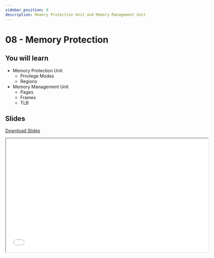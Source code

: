 ```yaml
---
sidebar_position: 8
description: Memory Protection Unit and Memory Management Unit
---
```


# 08 - Memory Protection

## You will learn

- Memory Protection Unit
  - Privilege Modes
  - Regions
- Memory Management Unit
  - Pages
  - Frames
  - TLB

## Slides

[Download Slides](/slides/fils_en/08/ma-08.pdf)

<iframe src="/slides/fils_en/08" width="640" height="360"></iframe>
